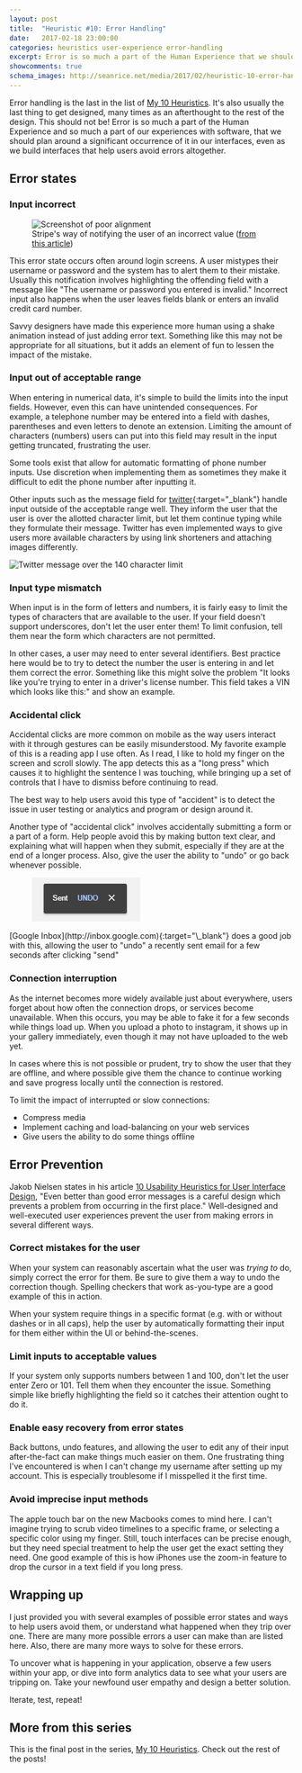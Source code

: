 ```yaml
---
layout: post
title:  "Heuristic #10: Error Handling"
date:   2017-02-18 23:00:00
categories: heuristics user-experience error-handling
excerpt: Error is so much a part of the Human Experience that we should plan a significant occurrence of it in our interfaces.
showcomments: true
schema_images: http://seanrice.net/media/2017/02/heuristic-10-error-handling-title.png
---
```


Error handling is the last in the list of [My 10 Heuristics](/heuristics/user-experience/2016/10/07/heuristics-overview.html). It's also usually the last thing to get designed, many times as an afterthought to the rest of the design. This should not be! Error is so much a part of the Human Experience and so much a part of our experiences with software, that we should plan around a significant occurrence of it in our interfaces, even as we build interfaces that help users avoid errors altogether.

## Error states

### Input incorrect

<figure class="img-right"><img  src="/media/2017/01/input-error.gif" alt="Screenshot of poor alignment">
<figcaption>Stripe's way of notifying the user of an incorrect value (<a href="https://medium.com/bridge-collection/improve-the-payment-experience-with-animations-3d1b0a9b810e#.qw5hdz65b" target="\_blank">from this article</a>)</figcaption>
</figure>

This error state occurs often around login screens. A user mistypes their username or password and the system has to alert them to their mistake. Usually this notification involves highlighting the offending field with a message like &quot;The username or password you entered is invalid.&quot; Incorrect input also happens when the user leaves fields blank or enters an invalid credit card number.

Savvy designers have made this experience more human using a shake animation instead of just adding error text. Something like this may not be appropriate for all situations, but it adds an element of fun to lessen the impact of the mistake.

### Input out of acceptable range

When entering in numerical data, it's simple to build the limits into the input fields. However, even this can have unintended consequences. For example, a telephone number may be entered into a field with dashes, parentheses and even letters to denote an extension. Limiting the amount of characters (numbers) users can put into this field may result in the input getting truncated, frustrating the user.

Some tools exist that allow for automatic formatting of phone number inputs. Use discretion when implementing them as sometimes they make it difficult to edit the phone number after inputting it.

Other inputs such as the message field for [twitter](http://www.twitter.com){:target="\_blank"} handle input outside of the acceptable range well. They inform the user that the user is over the allotted character limit, but let them continue typing while they formulate their message. Twitter has even implemented ways to give users more available characters by using link shorteners and attaching images differently.

![Twitter message over the 140 character limit](/media/2017/02/twitter-over.jpg")

### Input type mismatch

When input is in the form of letters and numbers, it is fairly easy to limit the types of characters that are available to the user. If your field doesn't support underscores, don't let the user enter them! To limit confusion, tell them near the form which characters are not permitted.

In other cases, a user may need to enter several identifiers. Best practice here would be to try to detect the number the user is entering in and let them correct the error. Something like this might solve the problem "It looks like you're trying to enter in a driver's license number. This field takes a VIN which looks like this:" and show an example.

### Accidental click

Accidental clicks are more common on mobile as the way users interact with it through gestures can be easily misunderstood. My favorite example of this is a reading app I use often. As I read, I like to hold my finger on the screen and scroll slowly. The app detects this as a "long press" which causes it to highlight the sentence I was touching, while bringing up a set of controls that I have to dismiss before continuing to read.

The best way to help users avoid this type of "accident" is to detect the issue in user testing or analytics and program or design around it.

Another type of "accidental click" involves accidentally submitting a form or a part of a form. Help people avoid this by making button text clear, and explaining what will happen when they submit, especially if they are at the end of a longer process. Also, give the user the ability to "undo" or go back whenever possible.

<figure class="img-right"><img src="/media/2017/02/sent-undo.jpg" alt="Google Inbox Undo">
</figure> [Google Inbox](http://inbox.google.com){:target="\_blank"} does a good job with this, allowing the user to &quot;undo&quot; a recently sent email for a few seconds after clicking &quot;send&quot;


### Connection interruption

As the internet becomes more widely available just about everywhere, users forget about how often the connection drops, or services become unavailable. When this occurs, you may be able to fake it for a few seconds while things load up. When you upload a photo to instagram, it shows up in your gallery immediately, even though it may not have uploaded to the web yet.

In cases where this is not possible or prudent, try to show the user that they are offline, and where possible give them the chance to continue working and save progress locally until the connection is restored.

To limit the impact of interrupted or slow connections:

- Compress media
- Implement caching and load-balancing on your web services
- Give users the ability to do some things offline

## Error Prevention

Jakob Nielsen states in his article [10 Usability Heuristics for User Interface Design](https://www.nngroup.com/articles/ten-usability-heuristics/), &quot;Even better than good error messages is a careful design which prevents a problem from occurring in the first place.&quot; Well-designed and well-executed user experiences prevent the user from making errors in several different ways.

### Correct mistakes for the user

When your system can reasonably ascertain what the user was *trying to* do, simply correct the error for them. Be sure to give them a way to undo the correction though. Spelling checkers that work as-you-type are a good example of this in action.

When your system require things in a specific format (e.g. with or without dashes or in all caps), help the user by automatically formatting their input for them either within the UI or behind-the-scenes.

### Limit inputs to acceptable values

If your system only supports numbers between 1 and 100, don't let the user enter Zero or 101. Tell them when they encounter the issue. Something simple like briefly highlighting the field so it catches their attention ought to do it.

### Enable easy recovery from error states

Back buttons, undo features, and allowing the user to edit any of their input after-the-fact can make things much easier on them. One frustrating thing I've encountered is when I can't change my username after setting up my account. This is especially troublesome if I misspelled it the first time.

### Avoid imprecise input methods

The apple touch bar on the new Macbooks comes to mind here. I can't imagine trying to scrub video timelines to a specific frame, or selecting a specific color using my finger. Still, touch interfaces can be precise enough, but they need special treatment to help the user get the exact setting they need. One good example of this is how iPhones use the zoom-in feature to drop the cursor in a text field if you long press.

## Wrapping up

I just provided you with several examples of possible error states and ways to help users avoid them, or understand what happened when they trip over one. There are many more possible errors a user can make than are listed here. Also, there are many more ways to solve for these errors.

To uncover what is happening in your application, observe a few users within your app, or dive into form analytics data to see what your users are tripping on. Take your newfound user empathy and design a better solution.

Iterate, test, repeat!

## More from this series

This is the final post in the series, [My 10 Heuristics](/heuristics/user-experience/2016/10/07/heuristics-overview.html). Check out the rest of the posts!
